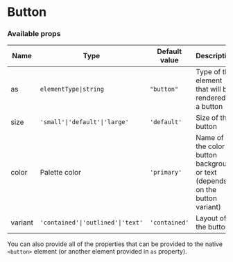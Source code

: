 # Button

<!-- STORY -->

### Available props

| Name    | Type                              | Default value | Description                                                                    |
| ------- | --------------------------------- | ------------- | ------------------------------------------------------------------------------ |
| as      | `elementType\|string`             | `"button"`    | Type of the element that will be rendered as a button                          |
| size    | `'small'\|'default'\|'large'`     | `'default'`   | Size of the button                                                             |
| color   | Palette color                     | `'primary'`   | Name of the color of button background or text (depends on the button variant) |
| variant | `'contained'\|'outlined'\|'text'` | `'contained'` | Layout of the button                                                           |

You can also provide all of the properties that can be provided to the native `<button>` element (or another element provided in `as` property).
